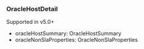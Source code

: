 ### OracleHostDetail
Supported in v5.0+

- oracleHostSummary: OracleHostSummary
- oracleNonSlaProperties: OracleNonSlaProperties
